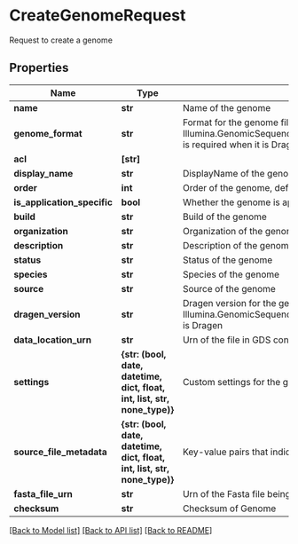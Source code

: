# CreateGenomeRequest

Request to create a genome

## Properties
Name | Type | Description | Notes
------------ | ------------- | ------------- | -------------
**name** | **str** | Name of the genome | 
**genome_format** | **str** | Format for the genome file, Illumina.GenomicSequencingService.Models.Domain.CreateGenomeParameters.DragenVersion is required when it is Dragen | 
**acl** | **[str]** |  | [optional] 
**display_name** | **str** | DisplayName of the genome | [optional] 
**order** | **int** | Order of the genome, default is 0 | [optional] 
**is_application_specific** | **bool** | Whether the genome is application specific | [optional] 
**build** | **str** | Build of the genome | [optional] 
**organization** | **str** | Organization of the genome | [optional] 
**description** | **str** | Description of the genome | [optional] 
**status** | **str** | Status of the genome | [optional] 
**species** | **str** | Species of the genome | [optional] 
**source** | **str** | Source of the genome | [optional] 
**dragen_version** | **str** | Dragen version for the genome, it is required when Illumina.GenomicSequencingService.Models.Domain.CreateGenomeParameters.GenomeFormat is Dragen | [optional] 
**data_location_urn** | **str** | Urn of the file in GDS containing the genome data file | [optional] 
**settings** | **{str: (bool, date, datetime, dict, float, int, list, str, none_type)}** | Custom settings for the genome | [optional] 
**source_file_metadata** | **{str: (bool, date, datetime, dict, float, int, list, str, none_type)}** | Key-value pairs that indicate the source files for the specific genome | [optional] 
**fasta_file_urn** | **str** | Urn of the Fasta file being used by the genome | [optional] 
**checksum** | **str** | Checksum of Genome | [optional] 

[[Back to Model list]](../README.md#documentation-for-models) [[Back to API list]](../README.md#documentation-for-api-endpoints) [[Back to README]](../README.md)


